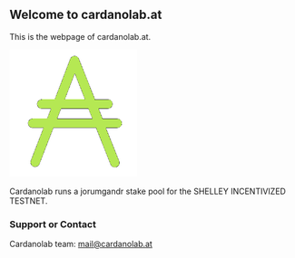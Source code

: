 ## Welcome to cardanolab.at

This is the webpage of cardanolab.at.

![](ada.png)

Cardanolab runs a jorumgandr stake pool for the SHELLEY INCENTIVIZED TESTNET.

### Support or Contact

Cardanolab team: mail@cardanolab.at
